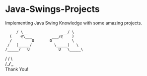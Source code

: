 # Java-Swings-Projects

Implementing Java Swing Knowledge with some amazing projects.


         / \__                __/ \ 
      (    @\___         ___/@    )
      /         O       O         \
     /   (_____/          \_____)   \
    /_____/   U             U   \_____\
   /       /                   \       \
  /______/                     \______\
              Thank You!


